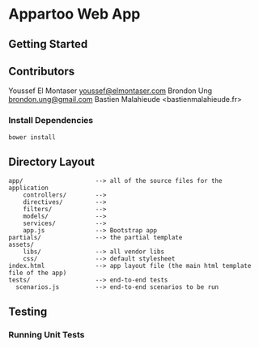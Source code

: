 # Appartoo Web App

## Getting Started

## Contributors
Youssef El Montaser <youssef@elmontaser.com>
Brondon Ung <brondon.ung@gmail.com>
Bastien Malahieude <bastienmalahieude.fr>

### Install Dependencies
```
bower install
```

## Directory Layout
```
app/                    --> all of the source files for the application
    controllers/        -->
    directives/         -->
    filters/            -->
    models/             -->
    services/           -->
    app.js              --> Bootstrap app
partials/               --> the partial template
assets/
    libs/               --> all vendor libs
    css/                --> default stylesheet
index.html              --> app layout file (the main html template file of the app)
tests/                  --> end-to-end tests
  scenarios.js          --> end-to-end scenarios to be run
```

## Testing

### Running Unit Tests
